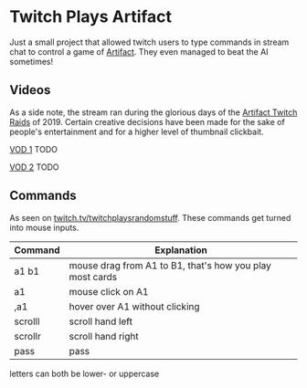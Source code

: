 # Twitch Plays Artifact

Just a small project that allowed twitch users to type commands in stream chat to control a game of [Artifact](https://store.steampowered.com/app/583950/Artifact/). They even managed to beat the AI sometimes!

## Videos

As a side note, the stream ran during the glorious days of the [Artifact Twitch Raids](https://knowyourmeme.com/memes/events/artifact-twitch-raids) of 2019. Certain creative decisions have been made for the sake of people's entertainment and for a higher level of thumbnail clickbait.

[VOD 1](#a) TODO

[VOD 2](#a) TODO

## Commands

As seen on [twitch.tv/twitchplaysrandomstuff](https://www.twitch.tv/twitchplaysrandomstuff). These commands get turned into mouse inputs.

|Command|Explanation|
-|-
a1 b1 | mouse drag from A1 to B1, that's how you play most cards
a1 | mouse click on A1
,a1 | hover over A1 without clicking
scrolll | scroll hand left
scrollr | scroll hand right
pass | pass

letters can both be lower- or uppercase
